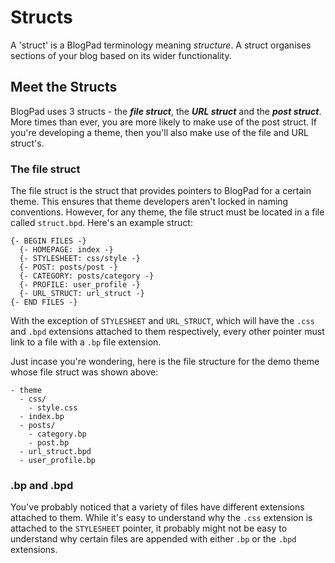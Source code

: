 # Structs
A 'struct' is a BlogPad terminology meaning _structure_. A struct organises sections of your blog based on its wider functionality. 

## Meet the Structs
BlogPad uses 3 structs - the **_file struct_**, the **_URL struct_** and the **_post struct_**. More times than ever, you are more likely to make use of the post struct. If you're developing a theme, then you'll also make use of the file and URL struct's. 

### The file struct
The file struct is the struct that provides pointers to BlogPad for a certain theme. This ensures that theme developers aren't locked in naming conventions. However, for any theme, the file struct must be located in a file called `struct.bpd`. Here's an example struct:

```
{- BEGIN FILES -}
  {- HOMEPAGE: index -}
  {- STYLESHEET: css/style -}
  {- POST: posts/post -}
  {- CATEGORY: posts/category -}
  {- PROFILE: user_profile -}
  {- URL_STRUCT: url_struct -}
{- END FILES -}
```

With the exception of `STYLESHEET` and `URL_STRUCT`, which will have the `.css` and `.bpd` extensions attached to them respectively, every other pointer must link to a file with a `.bp` file extension.

Just incase you're wondering, here is the file structure for the demo theme whose file struct was shown above:

```
- theme
  - css/
    - style.css
  - index.bp
  - posts/
    - category.bp
    - post.bp
  - url_struct.bpd
  - user_profile.bp
```

### .bp and .bpd
You've probably noticed that a variety of files have different extensions attached to them. While it's easy to understand why the `.css` extension is attached to the `STYLESHEET` pointer, it probably might not be easy to understand why certain files are appended with either `.bp` or the `.bpd` extensions.

